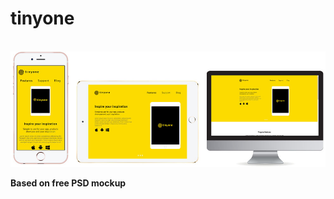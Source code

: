 <h1>tinyone</h1>
<br>
<img src="build/img/responsive.jpg">
<br>
<p><b>Based on free PSD mockup</b></p>

